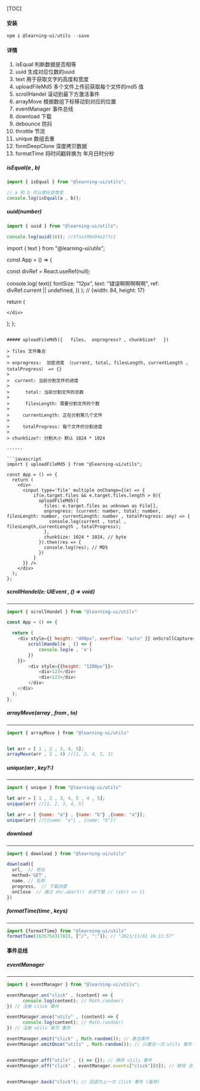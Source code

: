 [TOC]


#### 安装

```powershell
npm i @learning-ui/utils --save
```



#### 详情
  
1. isEqual 判断数据是否相等
2. uuid 生成对应位数的uuid
3. text 用于获取文字的高度和宽度
4. uploadFileMd5 多个文件上传前获取每个文件的md5 值
5. scrollHandel 滚动到最下方激活事件
6. arrayMove 根据数组下标移动到对应的位置
7. eventManager 事件总线
8. download 下载
9. debounce 防抖
10. throttle 节流
11. unique 数组去重
12. formDeepClone 深度拷贝数据
13. formatTime 将时间戳转换为 年月日时分秒 



##### isEqual(a , b)

```javascript
import { isEqual } from "@learning-ui/utils";

// a 和 b 可以使任意类型
console.log(isEqual(a , b));
```

##### uuid(number)

```javascript
import { uuid } from "@learning-ui/utils";

console.log(uuid(16)); //3faa399e94e27fc1
```

import { text } from "@learning-ui/utils";

const App = () => {

  const divRef = React.useRef(null);

  console.log(
    text({
      fontSize: "12px",
      text: "错误啊啊啊啊啊",
      ref: divRef.current || undefined,
  	})
  ); // {width: 84, height: 17}
  

  return (
    <div ref={divRef}>
      
    </div>
  );
};
```

##### uploadFileMd5({	files,  onprogress? , chunkSize?   })

> files 文件集合
>
> onprogress:  加密进度 （current, total, filesLength, currentLength , totalProgress） => {}
>
> ​	current: 当前分割文件的进度
>
> ​     total: 当前分割文件的总数
>
> ​     filesLength: 需要分割文件的个数
>
> ​    currentLength: 正在分割第几个文件
>
> ​    totalProgress: 每个文件的分割进度 
>
> chunkSize?: 分割大小 默认 1024 * 1024

------

```javascript
import { uploadFileMd5 } from "@learning-ui/utils";

const App = () => {
  return (
    <div>
      <input type='file' multiple onChange={(e) => { 
          if(e.target.files && e.target.files.length > 0){
            uploadFileMd5({
              files: e.target.files as unknown as File[],
              onprogress: (current: number, total: number, filesLength: number, currentLength: number , totalProgress: any) => {
                console.log(current , total , filesLength,currentLength , totalProgress);
              },
              chunkSize: 1024 * 1024, // byte
            }).then(res => {
              console.log(res); // MD5
            })
          }
      }} />
    </div>
  );
};
```

##### scrollHandel(e: UIEvent , () => void)

------

```javascript
import { scrollHandel } from "@learning-ui/utils"

const App = () => {

  return (
    <div style={{ height: "400px", overflow: "auto" }} onScrollCapture={(e) => {
        scrollHandel(e , () => {
            console.log(e , 'e')
        })
    }}>
        <div style={{height: "1200px"}}>
            <div>123</div>
            <div>123</div>
        </div>
    </div>
  );
};
```

##### arrayMove(array , from , to)

------

```javascript
import { arrayMove } from "@learning-ui/utils"


let arr = [ 1 , 2 , 3, 4, 5];
arrayMove(arr , 2 , 4) //[1, 2, 4, 5, 3]
```

##### unique(arr , key?:)

------

```javascript
import { unique } from "@learning-ui/utils"

let arr = [ 1 , 2 , 3, 4, 5 , 4 , 5];
unique(arr) //[1, 2, 3, 4, 5]

let arr = [ {name: "a"} , {name: "b"} ,{name: "a"}];
unique(arr) //[{name: "a"} , {name: "b"}]

```

##### download

------

```javascript
import { download } from "@learning-ui/utils"

download({ 
  url,  // 地址
  method='GET', 
  name, // 名称
  progress,  // 下载进度
  onClose  // 通过 xhr.abort() 关闭下载 // (xhr) => {}
})
```

##### formatTime(time , keys)
------
```javascript
import {formatTime} from "@learning-ui/utils"
formatTime(1635754317815, ["/", ":"]); // "2021/11/01 16:11:57"

```

#### 事件总线

##### eventManager

------

```javascript
import { eventManager } from "@learning-ui/utils";

eventManager.on("click" , (content) => {
      console.log(content); // Math.random()
}) // 注册 click 事件

eventManager.once("utils" , (content) => {
      console.log(content); // Math.random()
}) // 注册 utils 单次 事件

eventManager.emit("click" , Math.random()); // 激活事件
eventManager.emitOnce("utils" , Math.random()); // 只激活一次 utils 事件


eventManager.off("utils" , () => {}); // 移除 utils 事件
eventManager.off("click" , eventManager.events["click"][0]); // 移除 总事件中click 事件 第一个事件


eventManager.back("click"); // 回退为上一次 click 事件 (废弃)
```
